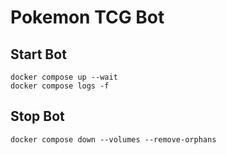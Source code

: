 # Pokemon TCG Bot

##  Start Bot
```shell
docker compose up --wait
docker compose logs -f
```

## Stop Bot
```shell
docker compose down --volumes --remove-orphans 
```